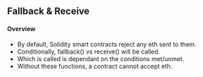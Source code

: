 ## Fallback & Receive

#### Overview
- By default, Solidity smart contracts reject any eth sent to them.
- Conditionally, fallback() vs receive() will be called.
- Which is called is dependant on the conditions met/unmet.
- Without these functions, a contract cannot accept eth.
